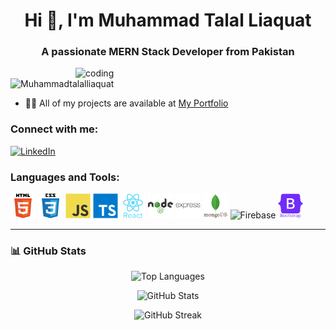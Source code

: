 <h1 align="center">Hi 👋, I'm Muhammad Talal Liaquat</h1>
<h3 align="center">A passionate MERN Stack Developer from Pakistan</h3>

<img align="right" alt="coding" width="400" src="https://static.joonsite.com/storage/346/media/2211251758147177.gif">

<p align="left">
  <img src="https://komarev.com/ghpvc/?username=Muhammadtalalliaquat&label=Profile%20views&color=0e75b6&style=flat" alt="Muhammadtalalliaquat" />
</p>

- 👨‍💻 All of my projects are available at [My Portfolio](https://portfolio-muhammadtalalliaquats-projects.vercel.app/)

<h3 align="left">Connect with me:</h3>
<p align="left">
  <a href="https://www.linkedin.com/in/m-talalliaquat/" target="_blank">
    <img src="https://raw.githubusercontent.com/rahuldkjain/github-profile-readme-generator/master/src/images/icons/Social/linked-in-alt.svg" alt="LinkedIn" width="30" height="30" />
  </a>
</p>

<h3 align="left">Languages and Tools:</h3>
<p align="left">
  <img src="https://raw.githubusercontent.com/devicons/devicon/master/icons/html5/html5-original-wordmark.svg" alt="HTML" width="40" height="40"/>
  <img src="https://raw.githubusercontent.com/devicons/devicon/master/icons/css3/css3-original-wordmark.svg" alt="CSS" width="40" height="40"/>
  <img src="https://raw.githubusercontent.com/devicons/devicon/master/icons/javascript/javascript-original.svg" alt="JavaScript" width="40" height="40"/>
  <img src="https://raw.githubusercontent.com/devicons/devicon/master/icons/typescript/typescript-original.svg" alt="TypeScript" width="40" height="40"/>
  <img src="https://raw.githubusercontent.com/devicons/devicon/master/icons/react/react-original-wordmark.svg" alt="React" width="40" height="40"/>
  <img src="https://raw.githubusercontent.com/devicons/devicon/master/icons/nodejs/nodejs-original-wordmark.svg" alt="Node.js" width="40" height="40"/>
  <img src="https://raw.githubusercontent.com/devicons/devicon/master/icons/express/express-original-wordmark.svg" alt="Express" width="40" height="40"/>
  <img src="https://raw.githubusercontent.com/devicons/devicon/master/icons/mongodb/mongodb-original-wordmark.svg" alt="MongoDB" width="40" height="40"/>
  <img src="https://www.vectorlogo.zone/logos/firebase/firebase-icon.svg" alt="Firebase" width="40" height="40"/>
  <img src="https://raw.githubusercontent.com/devicons/devicon/master/icons/bootstrap/bootstrap-plain-wordmark.svg" alt="Bootstrap" width="40" height="40"/>
</p>

---

### 📊 GitHub Stats

<p align="center">
  <img src="https://github-readme-stats.vercel.app/api/top-langs/?username=Muhammadtalalliaquat&layout=compact&theme=radical" alt="Top Languages"/>
</p>

<p align="center">
  <img src="https://github-readme-stats.vercel.app/api?username=Muhammadtalalliaquat&show_icons=true&theme=radical" alt="GitHub Stats" />
</p>

<p align="center">
  <img src="https://streak-stats.demolab.com?user=Muhammadtalalliaquat&theme=radical&hide_border=true" alt="GitHub Streak" />
</p>


